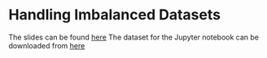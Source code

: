 # Handling Imbalanced Datasets
The slides can be found [here](https://speakerdeck.com/allenakinkunle/handling-imbalanced-datasets)
The dataset for the Jupyter notebook can be downloaded from [here](https://www.dropbox.com/s/4l7abe5yfugkqk5/creditcard.csv?dl=0)